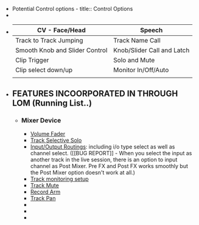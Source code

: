- Potential Control options -
  title:: Control Options
-
- | CV - Face/Head| Speech |
  |------|------|
  | Track to Track Jumping    | Track Name Call     |
  | Smooth Knob and Slider Control  | Knob/Slider Call and Latch |
  | Clip Trigger | Solo and Mute |
  | Clip select down/up | Monitor In/Off/Auto  |
  |  |  |
- ## FEATURES INCOORPORATED IN THROUGH LOM (Running List..)
	- ### Mixer Device
		- <u>Volume Fader</u>
		- <u>Track Selective Solo</u>
		- <u>Input/Output Routings</u>: including i/o type select as well as channel select. ([[BUG REPORT]] - When you select the input as another track in the live session, there is an option to input channel as Post Mixer. Pre FX and Post FX works smoothly but the Post Mixer option doesn't work at all.)
		- <u>Track monitoring setup</u>
		- <u>Track Mute</u>
		- <u>Record Arm</u>
		- <u>Track Pan</u>
		-
		-
		-